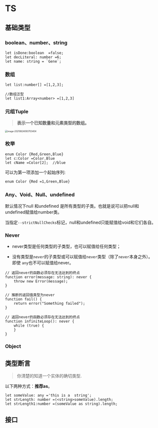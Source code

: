 # TS

## 基础类型

### boolean、number、string

```tsx
let isDone:boolean  =false;
let decLiteral: number =6;
let name: string = `Gene`;
```



### 数组

```tsx
let list:number[] =[1,2,3];

//数组泛型
let list1:Array<number> =[1,2,3]
```





### 元组Tuple

> **表示一个已知数量和元素类型的数组。**

<img src="https://tva1.sinaimg.cn/large/008i3skNgy1grt3vhypauj30li0dydhu.jpg" alt="image-20210624093703404" style="zoom:50%;" />



### 枚举

```tsx
enum Color {Red,Green,Blue}
let c:Color =Color.Blue 
let cName =Color[2];  //blue
```

可以为第一项添加一个起始序列:

```tsx
enum Color {Red =1,Green,Blue}
```



### Any、Void、Null、undefined

默认情况下null 和undefined 是所有类型的子类。也就是说可以把null和undefined赋值给number类。

当指定`--strictNullChecks`标记，null和undefined只能赋值给void和它们各自。





### Never

* never类型是任何类型的子类型，也可以赋值给任何类型；

* 没有类型是`never`的子类型或可以赋值给`never`类型（除了`never`本身之外）。 即使 `any`也不可以赋值给never。

```tsx
// 返回never的函数必须存在无法达到的终点
function error(message: string): never {
    throw new Error(message);
}

// 推断的返回值类型为never
function fail() {
    return error("Something failed");
}

// 返回never的函数必须存在无法达到的终点
function infiniteLoop(): never {
    while (true) {
    }
}
```



### Object



## 类型断言

> 你清楚的知道一个实体的确切类型.

以下两种方式：**推荐as**。

```tsx
let someValue: any ='this is a  string';
let strLength: number =(<string>someValue).length;
let strLength1:number =(someValue as string).length;
```





## 接口

